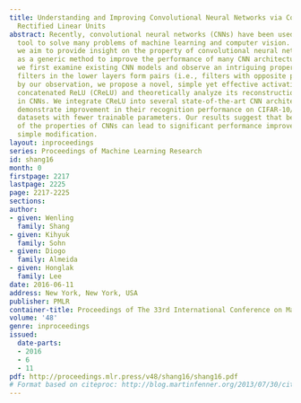 ```yaml
---
title: Understanding and Improving Convolutional Neural Networks via Concatenated
  Rectified Linear Units
abstract: Recently, convolutional neural networks (CNNs) have been used as a powerful
  tool to solve many problems of machine learning and computer vision. In this paper,
  we aim to provide insight on the property of convolutional neural networks, as well
  as a generic method to improve the performance of many CNN architectures. Specifically,
  we first examine existing CNN models and observe an intriguing property that the
  filters in the lower layers form pairs (i.e., filters with opposite phase). Inspired
  by our observation, we propose a novel, simple yet effective activation scheme called
  concatenated ReLU (CReLU) and theoretically analyze its reconstruction property
  in CNNs. We integrate CReLU into several state-of-the-art CNN architectures and
  demonstrate improvement in their recognition performance on CIFAR-10/100 and ImageNet
  datasets with fewer trainable parameters. Our results suggest that better understanding
  of the properties of CNNs can lead to significant performance improvement with a
  simple modification.
layout: inproceedings
series: Proceedings of Machine Learning Research
id: shang16
month: 0
firstpage: 2217
lastpage: 2225
page: 2217-2225
sections: 
author:
- given: Wenling
  family: Shang
- given: Kihyuk
  family: Sohn
- given: Diogo
  family: Almeida
- given: Honglak
  family: Lee
date: 2016-06-11
address: New York, New York, USA
publisher: PMLR
container-title: Proceedings of The 33rd International Conference on Machine Learning
volume: '48'
genre: inproceedings
issued:
  date-parts:
  - 2016
  - 6
  - 11
pdf: http://proceedings.mlr.press/v48/shang16/shang16.pdf
# Format based on citeproc: http://blog.martinfenner.org/2013/07/30/citeproc-yaml-for-bibliographies/
---
```

